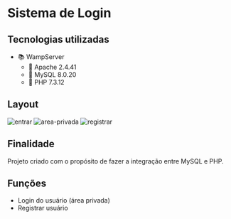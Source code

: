 # Sistema de Login
## Tecnologias utilizadas
- :books: WampServer
	- :closed_book: Apache 2.4.41
	- :notebook: MySQL 8.0.20
	- :blue_book: PHP 7.3.12

## Layout
![entrar](https://user-images.githubusercontent.com/51892110/87883092-46bc7c80-c9db-11ea-93b3-ba221e7c98d2.png)
![area-privada](https://user-images.githubusercontent.com/51892110/87883090-458b4f80-c9db-11ea-9279-79f69a3504ed.png)
![registrar](https://user-images.githubusercontent.com/51892110/87883093-46bc7c80-c9db-11ea-9740-23b89dbd7802.png)

## Finalidade
Projeto criado com o propósito de fazer a integração entre MySQL e PHP.

## Funções
- Login do usuário (área privada)
- Registrar usuário